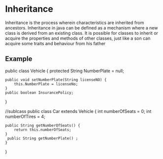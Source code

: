 # Inheritance
Inheritance is the process wherein characteristics are inherited from ancestors. Inheritance in java can be defined as a mechanism where a new class is derived from an existing class. It is possible for classes to inherit or acquire the properties and methods of other classes, just like a son can acquire some traits and behaviour from his father

## Example
public class Vehicle {
    protected String NumberPlate = null;

    public void setNumberPlate(String licenseNO) {
        this.NumberPlate = licenseNo;
    }
    public boolean InsurancePolicy;
}

//sublcass
public class Car extends Vehicle {
    int numberOfSeats = 0;
    int numberOfTires = 4;

    public String getNumberOfSeats() {
        return this.numberOfSeats;
    }
     public String getNumberPlate() ;
    }
}